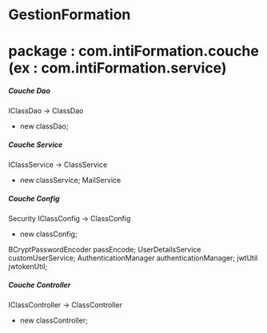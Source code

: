 # GestionFormation

# package : com.intiFormation.couche (ex : com.intiFormation.service)

##### Couche Dao ###################
IClassDao -> ClassDao
  - new classDao;
  
##### Couche Service ###################
IClassService -> ClassService
  - new classService;
MailService

##### Couche Config ###################
Security 
IClassConfig -> ClassConfig
  - new classConfig;

 BCryptPasswordEncoder passEncode;
 UserDetailsService customUserService;
 AuthenticationManager authenticationManager;
 jwtUtil jwtokenUtil;
  
##### Couche Controller ###################
IClassController -> ClassController
  - new classController;
